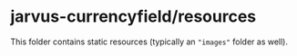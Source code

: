# jarvus-currencyfield/resources

This folder contains static resources (typically an `"images"` folder as well).
